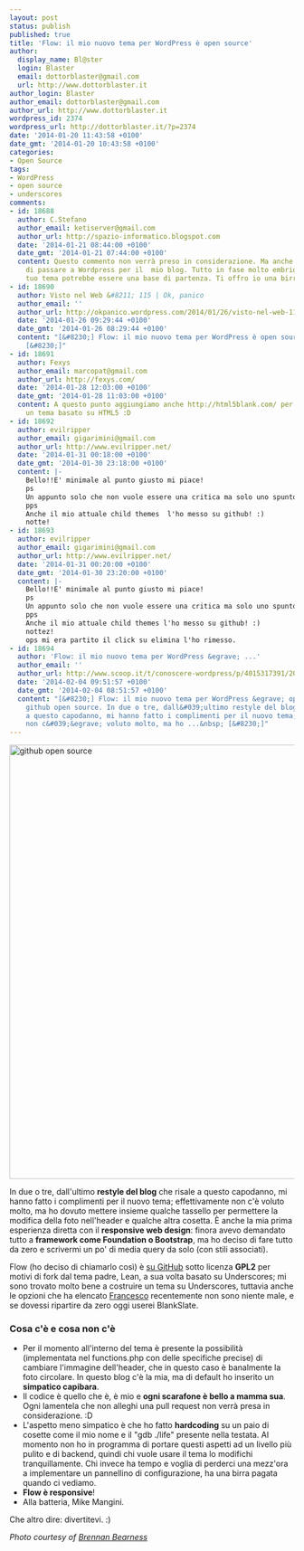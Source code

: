 ```yaml
---
layout: post
status: publish
published: true
title: 'Flow: il mio nuovo tema per WordPress è open source'
author:
  display_name: Bl@ster
  login: Blaster
  email: dottorblaster@gmail.com
  url: http://www.dottorblaster.it
author_login: Blaster
author_email: dottorblaster@gmail.com
author_url: http://www.dottorblaster.it
wordpress_id: 2374
wordpress_url: http://dottorblaster.it/?p=2374
date: '2014-01-20 11:43:58 +0100'
date_gmt: '2014-01-20 10:43:58 +0100'
categories:
- Open Source
tags:
- WordPress
- open source
- underscores
comments:
- id: 18688
  author: C.Stefano
  author_email: ketiserver@gmail.com
  author_url: http://spazio-informatico.blogspot.com
  date: '2014-01-21 08:44:00 +0100'
  date_gmt: '2014-01-21 07:44:00 +0100'
  content: Questo commento non verrà preso in considerazione. Ma anche io sto pensando
    di passare a Wordpress per il  mio blog. Tutto in fase molto embrionale ma il
    tuo tema potrebbe essere una base di partenza. Ti offro io una birretta?
- id: 18690
  author: Visto nel Web &#8211; 115 | Ok, panico
  author_email: ''
  author_url: http://okpanico.wordpress.com/2014/01/26/visto-nel-web-115/
  date: '2014-01-26 09:29:44 +0100'
  date_gmt: '2014-01-26 08:29:44 +0100'
  content: "[&#8230;] Flow: il mio nuovo tema per WordPress è open source ::: Bl@ster&#8217;s
    [&#8230;]"
- id: 18691
  author: Fexys
  author_email: marcopat@gmail.com
  author_url: http://fexys.com/
  date: '2014-01-28 12:03:00 +0100'
  date_gmt: '2014-01-28 11:03:00 +0100'
  content: A questo punto aggiungiamo anche http://html5blank.com/ per partire da
    un tema basato su HTML5 :D
- id: 18692
  author: evilripper
  author_email: gigarimini@gmail.com
  author_url: http://www.evilripper.net/
  date: '2014-01-31 00:18:00 +0100'
  date_gmt: '2014-01-30 23:18:00 +0100'
  content: |-
    Bello!!E' minimale al punto giusto mi piace!
    ps
    Un appunto solo che non vuole essere una critica ma solo uno spunto, forse su schermi 1920 (dove sono ora) rimane leggermente troppo stretto e qualche pixel in più in larghezza forse non guasterebbe.
    pps
    Anche il mio attuale child themes  l'ho messo su github! :)
    notte!
- id: 18693
  author: evilripper
  author_email: gigarimini@gmail.com
  author_url: http://www.evilripper.net/
  date: '2014-01-31 00:20:00 +0100'
  date_gmt: '2014-01-30 23:20:00 +0100'
  content: |-
    Bello!!E' minimale al punto giusto mi piace!
    ps
    Un appunto solo che non vuole essere una critica ma solo uno spunto, forse su schermi 1920 (dove sono ora) rimane leggermente troppo stretto e qualche pixel in più in larghezza forse non guasterebbero.
    pps
    Anche il mio attuale child themes l'ho messo su github! :)
    nottez!
    ops mi era partito il click su elimina l'ho rimesso.
- id: 18694
  author: 'Flow: il mio nuovo tema per WordPress &egrave; ...'
  author_email: ''
  author_url: http://www.scoop.it/t/conoscere-wordpress/p/4015317391/2014/02/04/flow-il-mio-nuovo-tema-per-wordpress-e-open-source-grab-the
  date: '2014-02-04 09:51:57 +0100'
  date_gmt: '2014-02-04 08:51:57 +0100'
  content: "[&#8230;] Flow: il mio nuovo tema per WordPress &egrave; open source.
    github open source. In due o tre, dall&#039;ultimo restyle del blog che risale
    a questo capodanno, mi hanno fatto i complimenti per il nuovo tema; effettivamente
    non c&#039;&egrave; voluto molto, ma ho ...&nbsp; [&#8230;]"
---
```

<p><img class="alignnone" alt="github open source" src="http://farm6.staticflickr.com/5066/5654469677_03a0869db0_b.jpg" width="1024" height="768" /></p>
<p>In due o tre, dall'ultimo <strong>restyle del blog</strong> che risale a questo capodanno, mi hanno fatto i complimenti per il nuovo tema; effettivamente non c'è voluto molto, ma ho dovuto mettere insieme qualche tassello per permettere la modifica della foto nell'header e qualche altra cosetta. È anche la mia prima esperienza diretta con il <strong>responsive web design</strong>: finora avevo demandato tutto a <strong>framework come Foundation o Bootstrap</strong>, ma ho deciso di fare tutto da zero e scrivermi un po' di media query da solo (con stili associati).</p>
<p>Flow (ho deciso di chiamarlo così) è <a href="https://github.com/dottorblaster/wp-theme-flow">su GitHub</a> sotto licenza <strong>GPL2</strong> per motivi di fork dal tema padre, Lean, a sua volta basato su Underscores; mi sono trovato molto bene a costruire un tema su Underscores, tuttavia anche le opzioni che ha elencato <a href="http://coding.napolux.com/post/72778327791/blankslate-il-tema-in-bianco-per-wordpress">Francesco</a> recentemente non sono niente male, e se dovessi ripartire da zero oggi userei BlankSlate.</p>
<h3>Cosa c'è e cosa non c'è</h3>
<ul>
<li>Per il momento all'interno del tema è presente la possibilità (implementata nel functions.php con delle specifiche precise) di cambiare l'immagine dell'header, che in questo caso è banalmente la foto circolare. In questo blog c'è la mia, ma di default ho inserito un <strong>simpatico capibara</strong>.</li>
<li>Il codice è quello che è, è mio e <strong>ogni scarafone è bello a mamma sua</strong>. Ogni lamentela che non alleghi una pull request non verrà presa in considerazione. :D</li>
<li>L'aspetto meno simpatico è che ho fatto <strong>hardcoding</strong> su un paio di cosette come il mio nome e il "gdb ./life" presente nella testata. Al momento non ho in programma di portare questi aspetti ad un livello più pulito e di backend, quindi chi vuole usare il tema lo modifichi tranquillamente. Chi invece ha tempo e voglia di perderci una mezz'ora a implementare un pannellino di configurazione, ha una birra pagata quando ci vediamo.</li>
<li><strong>Flow è responsive</strong>!</li>
<li>Alla batteria, Mike Mangini.</li>
</ul>
<p>Che altro dire: divertitevi. :)</p>
<p><em>Photo courtesy of <a href="http://www.flickr.com/photos/p1k3/5654469677/">Brennan Bearness</a></em></p>
